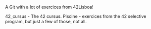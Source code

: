 A Git with a lot of exercices from 42Lisboa!

42_cursus - The 42 cursus.
Piscine - exercices from the 42 selective program, but just a few of those, not all.
